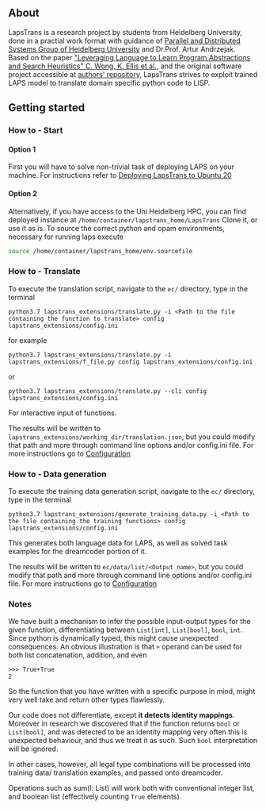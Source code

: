 ## About

LapsTrans is a research project by students from Heidelberg University, done in a practial work format with guidance of [Parallel and Distributed Systems Group of Heidelberg University](https://pvs.ifi.uni-heidelberg.de/home) and Dr.Prof. Artur Andrzejak.  
Based on the paper ["Leveraging Language to Learn Program Abstractions and Search Heuristics" C. Wong, K. Ellis et al.](https://arxiv.org/abs/2106.11053), 
and the original software project accessible at [authors' repository](https://github.com/ellisk42/ec), LapsTrans strives to exploit trained LAPS model to translate domain specific python code to LISP.

## Getting started

### How to - Start

#### Option 1
First you will have to solve non-trivial task of deploying LAPS on your machine. For instructions refer to [Deploying LapsTrans to Ubuntu 20](https://lapstrans.readthedocs.io/en/latest/docs/For_developers/Deploying_LapsTrans_to_Ubuntu_20.html)

#### Option 2
Alternatively, if you have access to the Uni Heidelberg HPC, you can find deployed instance at `/home/container/lapstrans_home/LapsTrans`
Clone it, or use it as is. To source the correct python and opam environments, necessary for running laps execute
```sh
source /home/container/lapstrans_home/env.sourcefile
```

### How to - Translate

To execute the translation script, navigate to the `ec/` directory, type in the terminal
```
python3.7 lapstrans_extensions/translate.py -i <Path to the file containing the function to translate> config lapstrans_extensions/config.ini
```
for example
```
python3.7 lapstrans_extensions/translate.py -i lapstrans_extensions/f_file.py config lapstrans_extensions/config.ini
```
or 
```
python3.7 lapstrans_extensions/translate.py --cli config lapstrans_extensions/config.ini
```

For interactive input of functions.

The results will be written to `lapstrans_extensions/working_dir/translation.json`, but you could modify that path and more through command line options and/or config.ini file.
For more instructions go to [Configuration](https://lapstrans.readthedocs.io/en/latest/docs/Configuration.html)

### How to - Data generation

To execute the training data generation script, navigate to the `ec/` directory, type in the terminal
```
python3.7 lapstrans_extensions/generate_training_data.py -i <Path to the file containing the training functions> config lapstrans_extensions/config.ini
```

This generates both language data for LAPS, as well as solved task examples for the dreamcoder portion of it.

The results will be written to `ec/data/list/<Output name>`, but you could modify that path and more through command line options and/or config.ini file.
For more instructions go to [Configuration](https://lapstrans.readthedocs.io/en/latest/docs/Configuration.html)

### Notes

We have built a mechanism to infer the possible input-output types for the given function, differentiating between `List[int]`, `List[bool]`, `bool`, `int`.
Since python is dynamically typed, this might cause unexpected consequences. An obvious illustration is that `+` operand can be used for both list concatenation, addition, and even
```
>>> True+True
2
```
So the function that you have written with a specific purpose in mind, might very well take and return other types flawlessly.

Our code does not differentiate, except **it detects identity mappings**. Moreover in research we discovered that if the function returns `bool` or `List[bool]`, and was detected to be an identity mapping very often this is unexpected behaviour, and thus we treat it as such. Such `bool` interpretation will be ignored.

In other cases, however, all legal type combinations will be processed into training data/ translation examples, and passed onto dreamcoder.

Operations such as sum(l: List) will work both with conventional integer list, and boolean list (effectively counting `True` elements).
